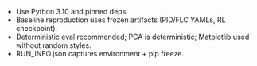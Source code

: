 - Use Python 3.10 and pinned deps.
- Baseline reproduction uses frozen artifacts (PID/FLC YAMLs, RL checkpoint).
- Deterministic eval recommended; PCA is deterministic; Matplotlib used without random styles.
- RUN_INFO.json captures environment + pip freeze.
